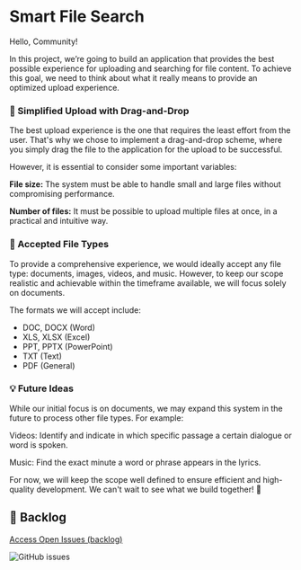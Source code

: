 # Smart File Search

Hello, Community!

In this project, we’re going to build an application that provides the best possible experience for uploading and searching for file content. To achieve this goal, we need to think about what it really means to provide an optimized upload experience.

### 🚀 Simplified Upload with Drag-and-Drop

The best upload experience is the one that requires the least effort from the user. That's why we chose to implement a drag-and-drop scheme, where you simply drag the file to the application for the upload to be successful.

However, it is essential to consider some important variables:

**File size:** The system must be able to handle small and large files without compromising performance.

**Number of files:** It must be possible to upload multiple files at once, in a practical and intuitive way.

### 📄 Accepted File Types

To provide a comprehensive experience, we would ideally accept any file type: documents, images, videos, and music. However, to keep our scope realistic and achievable within the timeframe available, we will focus solely on documents.

The formats we will accept include:

- DOC, DOCX (Word)
- XLS, XLSX (Excel)
- PPT, PPTX (PowerPoint)
- TXT (Text)
- PDF (General)

### 💡 Future Ideas

While our initial focus is on documents, we may expand this system in the future to process other file types. For example:

Videos: Identify and indicate in which specific passage a certain dialogue or word is spoken.

Music: Find the exact minute a word or phrase appears in the lyrics.

For now, we will keep the scope well defined to ensure efficient and high-quality development. We can't wait to see what we build together! 🚀

## 🚧 Backlog

[Access Open Issues (backlog)](https://github.com/feliperooke/smart-file-search/issues)

![GitHub issues](https://img.shields.io/github/issues/feliperooke/smart-file-search?label=Backlog)


